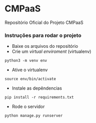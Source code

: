 # CMPaaS
Repositório Oficial do Projeto CMPaaS

### Instruções para rodar o projeto

* Baixe os arquivos do repositório
* Crie um *virtual enviroment* (virtualenv)

```
python3 -m venv env
```

* Ative o virtualenv

```
source env/bin/activate
```

* Instale as depêndencias

```
pip install -r requirements.txt
```

* Rode o servidor

```
python manage.py runserver
```